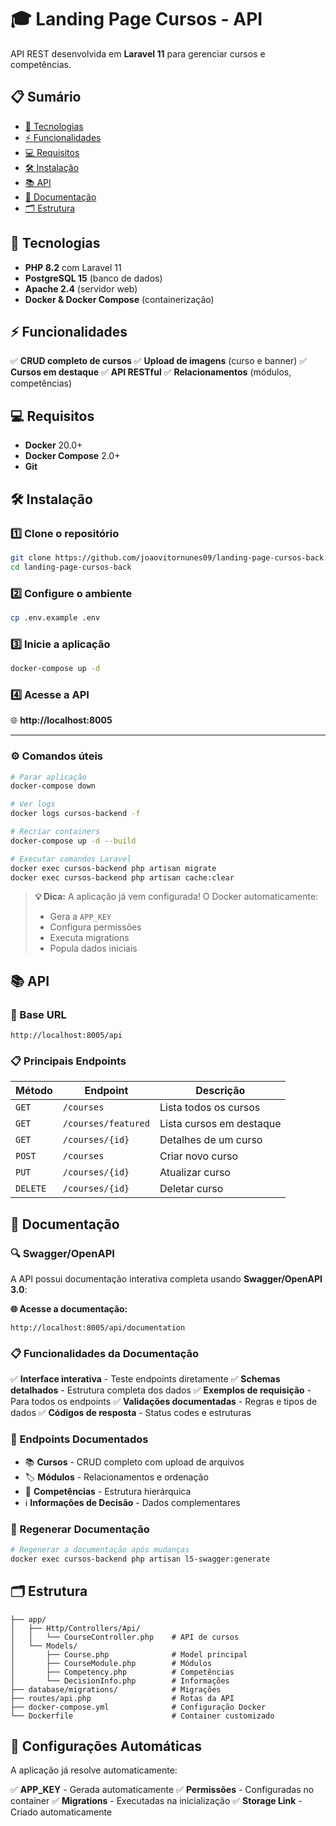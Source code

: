 # 🎓 Landing Page Cursos - API

API REST desenvolvida em **Laravel 11** para gerenciar cursos e competências.

## 📋 Sumário

- [🚀 Tecnologias](#-tecnologias)
- [⚡ Funcionalidades](#-funcionalidades)
- [💻 Requisitos](#-requisitos)
- [🛠️ Instalação](#%EF%B8%8F-instalação)
- [📚 API](#-api)
- [📖 Documentação](#-documentação)
- [🗂️ Estrutura](#%EF%B8%8F-estrutura)

## 🚀 Tecnologias

- **PHP 8.2** com Laravel 11
- **PostgreSQL 15** (banco de dados)
- **Apache 2.4** (servidor web)
- **Docker & Docker Compose** (containerização)

## ⚡ Funcionalidades

✅ **CRUD completo de cursos**
✅ **Upload de imagens** (curso e banner)
✅ **Cursos em destaque**
✅ **API RESTful**
✅ **Relacionamentos** (módulos, competências)

## 💻 Requisitos

- **Docker** 20.0+
- **Docker Compose** 2.0+
- **Git**

## 🛠️ Instalação

### 1️⃣ Clone o repositório
```bash
git clone https://github.com/joaovitornunes09/landing-page-cursos-back.git
cd landing-page-cursos-back
```

### 2️⃣ Configure o ambiente
```bash
cp .env.example .env
```

### 3️⃣ Inicie a aplicação
```bash
docker-compose up -d
```

### 4️⃣ Acesse a API
🌐 **http://localhost:8005**

---

### ⚙️ Comandos úteis

```bash
# Parar aplicação
docker-compose down

# Ver logs
docker logs cursos-backend -f

# Recriar containers
docker-compose up -d --build

# Executar comandos Laravel
docker exec cursos-backend php artisan migrate
docker exec cursos-backend php artisan cache:clear
```

> **💡 Dica:** A aplicação já vem configurada! O Docker automaticamente:
> - Gera a `APP_KEY`
> - Configura permissões
> - Executa migrations
> - Popula dados iniciais

## 📚 API

### 🔗 Base URL
```
http://localhost:8005/api
```

### 📋 Principais Endpoints

| Método | Endpoint | Descrição |
|--------|----------|-----------|
| `GET` | `/courses` | Lista todos os cursos |
| `GET` | `/courses/featured` | Lista cursos em destaque |
| `GET` | `/courses/{id}` | Detalhes de um curso |
| `POST` | `/courses` | Criar novo curso |
| `PUT` | `/courses/{id}` | Atualizar curso |
| `DELETE` | `/courses/{id}` | Deletar curso |

## 📖 Documentação

### 🔍 Swagger/OpenAPI

A API possui documentação interativa completa usando **Swagger/OpenAPI 3.0**:

**🌐 Acesse a documentação:**
```
http://localhost:8005/api/documentation
```

### 📋 Funcionalidades da Documentação

✅ **Interface interativa** - Teste endpoints diretamente
✅ **Schemas detalhados** - Estrutura completa dos dados
✅ **Exemplos de requisição** - Para todos os endpoints
✅ **Validações documentadas** - Regras e tipos de dados
✅ **Códigos de resposta** - Status codes e estruturas

### 📂 Endpoints Documentados

- 📚 **Cursos** - CRUD completo com upload de arquivos
- 🏷️ **Módulos** - Relacionamentos e ordenação
- 🎯 **Competências** - Estrutura hierárquica
- ℹ️ **Informações de Decisão** - Dados complementares

### 🔄 Regenerar Documentação

```bash
# Regenerar a documentação após mudanças
docker exec cursos-backend php artisan l5-swagger:generate
```

## 🗂️ Estrutura

```
├── app/
│   ├── Http/Controllers/Api/
│   │   └── CourseController.php    # API de cursos
│   └── Models/
│       ├── Course.php              # Model principal
│       ├── CourseModule.php        # Módulos
│       ├── Competency.php          # Competências
│       └── DecisionInfo.php        # Informações
├── database/migrations/            # Migrações
├── routes/api.php                  # Rotas da API
├── docker-compose.yml              # Configuração Docker
└── Dockerfile                      # Container customizado
```

## 🔧 Configurações Automáticas

A aplicação já resolve automaticamente:

✅ **APP_KEY** - Gerada automaticamente
✅ **Permissões** - Configuradas no container
✅ **Migrations** - Executadas na inicialização
✅ **Storage Link** - Criado automaticamente
